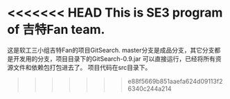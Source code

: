 <<<<<<< HEAD
This is SE3 program of 吉特Fan team.
=======
这是软工三小组吉特Fan的项目GitSearch.
master分支是成品分支，其它分支都是开发用的分支，项目目录下的GitSearch-0.9.jar
可以直接运行，已经将所有资源文件和依赖包打包进去了。
项目代码在src目录下。 
>>>>>>> e88f5669b851aaefa624d09113f26340c244a214
